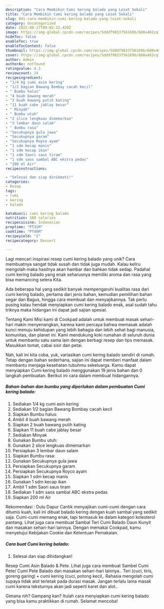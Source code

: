 ```yaml
---
description: "Cara Membikin Cumi kering balado yang Lezat Sekali"
title: "Cara Membikin Cumi kering balado yang Lezat Sekali"
slug: 941-cara-membikin-cumi-kering-balado-yang-lezat-sekali
category: Uncategorized
date: 2022-08-27T09:02:22.429Z
image: https://img-global.cpcdn.com/recipes/5dddf9833756169b/680x482cq70/cumi-kering-balado-foto-resep-utama.jpg
hideToc: false
enableToc: true
enableTocContent: false
thumbnail: https://img-global.cpcdn.com/recipes/5dddf9833756169b/680x482cq70/cumi-kering-balado-foto-resep-utama.jpg
cover: https://img-global.cpcdn.com/recipes/5dddf9833756169b/680x482cq70/cumi-kering-balado-foto-resep-utama.jpg
author: Admin
authorAv: notfound
ratingvalue: 4.3
reviewcount: 24
recipeingredient:
- "1/4 kg cumi asin kering"
- "1/2 bagian Bawang Bombay cacah kecil"
- " Bumbu halus"
- "4 buah bawang merah"
- "2 buah bawang putih kating"
- "11 buah cabe jablay besar"
- " Minyak"
- " Bumbu utuh"
- "2 slice lengkuas dimemarkan"
- "3 lembar daun salam"
- " Bumbu rasa"
- "Secukupnya gula jawa"
- "Secukupnya garam"
- "Secukupnya Royco ayam"
- "1 sdm kecap manis"
- "1 sdm kecap ikan"
- "1 sdm Saori saus tiram"
- "1 sdm saos sambal ABC ekstra pedas"
- "200 ml Air"
recipeinstructions:

- "Selesai dan siap dinikmati!"
categories:
- Resep
tags:
- cumi
- kering
- balado

katakunci: cumi kering balado 
nutrition: 160 calories
recipecuisine: Indonesian
preptime: "PT31M"
cooktime: "PT46M"
recipeyield: "2"
recipecategory: Dessert

---
```





Lagi mencari inspirasi resep cumi kering balado yang unik? Cara membuatnya sangat tidak susah dan tidak juga mudah. Kalau keliru mengolah maka hasilnya akan hambar dan bahkan tidak sedap. Padahal cumi kering balado yang enak seharusnya memiliki aroma dan rasa yang bisa memancing selera Kita.





Ada beberapa hal yang sedikit banyak mempengaruhi kualitas rasa dari cumi kering balado, pertama dari jenis bahan, kemudian pemilihan bahan segar dan Bagus, hingga cara membuat dan menyajikannya. Tak perlu pusing kalau hendak menyiapkan cumi kering balado enak,      asal sudah tahu triknya maka hidangan ini dapat jadi sajian spesial.














Tentang Kami Misi kami di Cookpad adalah untuk membuat masak sehari-hari makin menyenangkan, karena kami percaya bahwa memasak adalah kunci menuju kehidupan yang lebih bahagia dan lebih sehat bagi manusia, komunitas, dan planet ini. Kami mendukung koki rumahan di seluruh dunia untuk membantu satu sama lain dengan berbagi resep dan tips memasak. Masukkan tomat, cabai sisir dan petai.






Nah, kali ini kita coba, yuk, variasikan cumi kering balado sendiri di rumah. Tetap dengan bahan sederhana, sajian ini dapat memberi manfaat dalam membantu menjaga kesehatan tubuhmu sekeluarga. Kamu dapat menyiapkan Cumi kering balado menggunakan 19 jenis bahan dan 0 langkah pembuatan. Berikut ini cara dalam membuat hidangannya.

<!--inarticleads1-->

##### Bahan-bahan dan bumbu yang diperlukan dalam pembuatan Cumi kering balado:

1. Sediakan 1/4 kg cumi asin kering
1. Sediakan 1/2 bagian Bawang Bombay cacah kecil
1. Siapkan  Bumbu halus:
1. Ambil 4 buah bawang merah
1. Siapkan 2 buah bawang putih kating
1. Siapkan 11 buah cabe jablay besar
1. Sediakan  Minyak
1. Gunakan  Bumbu utuh:
1. Gunakan 2 slice lengkuas dimemarkan
1. Persiapkan 3 lembar daun salam
1. Siapkan  Bumbu rasa:
1. Gunakan Secukupnya gula jawa
1. Persiapkan Secukupnya garam
1. Persiapkan Secukupnya Royco ayam
1. Siapkan 1 sdm kecap manis
1. Gunakan 1 sdm kecap ikan
1. Ambil 1 sdm Saori saus tiram
1. Sediakan 1 sdm saos sambal ABC ekstra pedas
1. Siapkan 200 ml Air


Rekomendasi : Dulu Dapur Cantik menyajikan cumi-cumi dengan cara ditumis kuah, kali ini dibuat balado kering dengan kuah sambal yang sedikit saja. Cumi-cumi memang enak, tapi termasuk ke dalam kategori kolesterol pantang. Lihat juga cara membuat Sambal Teri Cumi Balado Daun Kunyit dan masakan sehari-hari lainnya. Dengan memakai Cookpad, kamu menyetujui Kebijakan Cookie dan Ketentuan Pemakaian. 

<!--inarticleads2-->

##### Cara buat Cumi kering balado:


1. Selesai dan siap dihidangkan!

Resep Cumi Asin Balado &amp; Pete. Lihat juga cara membuat Sambel Cumi Pete/ Cumi Pete Balado dan masakan sehari-hari lainnya.. Teri (cuci, tiris, goreng garing) • cumi kering (cuci, potong kecil,. Rahasia mengolah cumi supaya tidak alot terletak pada durasi masak. Jangan terlalu lama masak cumi karena teksturnya akan jadi seperti karet dan alot.. 

Gimana nih? Gampang kan? Itulah cara menyiapkan cumi kering balado yang bisa kamu praktikkan di rumah. Selamat mencoba!
